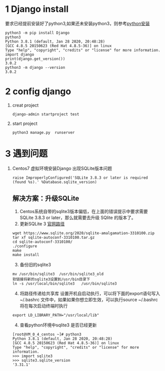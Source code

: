 # 1 Django install
要求已经提前安装好了python3,如果还未安装python3，则参考[python安装](https://github.com/yunfei00/document/blob/master/software_instructions/python.md)
```
python3 -m pip install Django
python3
Python 3.8.1 (default, Jan 28 2020, 20:48:28) 
[GCC 4.8.5 20150623 (Red Hat 4.8.5-36)] on linux
Type "help", "copyright", "credits" or "license" for more information.
import django
print(django.get_version())
3.0.2
python3 -m django --version
3.0.2
```
# 2 config django
1. creat project
	```
	django-admin startproject test
	```
2. start project
    ```
    python3 manage.py  runserver
    ```
    
# 3 遇到问题
1. Centos7 虚拟环境安装Django 出现SQLite版本问题
	```
    raise ImproperlyConfigured('SQLite 3.8.3 or later is required (found %s).' %Database.sqlite_version)
    ```
    ## 解决方案：升级SQLite
	  1. Centos系统自带的sqlite3版本偏低，在上面的错误提示中要求需要SQLite 3.8.3 or later，那么就需要去升级 SQlite 的版本了。
    2. 更新SQLite 3  [官网路径](https://www.sqlite.org/download.html)
	```
	wget https://www.sqlite.org/2020/sqlite-amalgamation-3310100.zip
	tar xf sqlite-autoconf-3310100.tar.gz
	cd sqlite-autoconf-3310100/
	./configure
	make
	make install
	```
    3. 备份旧的sqlite3
	```
	mv /usr/bin/sqlite3  /usr/bin/sqlite3_old
	软链接将新的sqlite3设置到/usr/bin目录下
	ln -s /usr/local/bin/sqlite3   /usr/bin/sqlite3
	```
	  4. 将路径传递给共享库
	   设置开机自启动执行，可以将下面的export语句写入 ~/.bashrc 文件中，如果如果你想立即生效，可以执行source ~/.bashrc 将在每次启动终端时执行
	```
	export LD_LIBRARY_PATH="/usr/local/lib"
	```
    4. 查看python环境中sqlite3 是否已经更新
	```
	[root@VM_0_4_centos ~]# python3
	Python 3.8.1 (default, Jan 28 2020, 20:48:28) 
	[GCC 4.8.5 20150623 (Red Hat 4.8.5-36)] on linux
	Type "help", "copyright", "credits" or "license" for more information.
	>>> import sqlite3
	>>> sqlite3.sqlite_version
	'3.31.1'
	```

<!--stackedit_data:
eyJoaXN0b3J5IjpbLTE5Nzk3NDE1NywtMTk3NzcxOTA3MCwyMz
k2NTIzNzcsMTIxNjg4MzE1MV19
-->